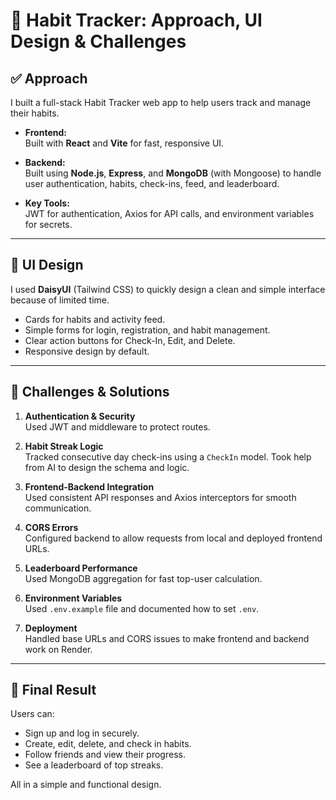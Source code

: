 # 📝 Habit Tracker: Approach, UI Design & Challenges

## ✅ Approach

I built a full-stack Habit Tracker web app to help users track and manage their habits.

- **Frontend:**  
  Built with **React** and **Vite** for fast, responsive UI.

- **Backend:**  
  Built using **Node.js**, **Express**, and **MongoDB** (with Mongoose) to handle user authentication, habits, check-ins, feed, and leaderboard.

- **Key Tools:**  
  JWT for authentication, Axios for API calls, and environment variables for secrets.

---

## 🎨 UI Design

I used **DaisyUI** (Tailwind CSS) to quickly design a clean and simple interface because of limited time.

- Cards for habits and activity feed.
- Simple forms for login, registration, and habit management.
- Clear action buttons for Check-In, Edit, and Delete.
- Responsive design by default.

---

## 🚧 Challenges & Solutions

1. **Authentication & Security**  
   Used JWT and middleware to protect routes.

2. **Habit Streak Logic**  
   Tracked consecutive day check-ins using a `CheckIn` model. Took help from AI to design the schema and logic.

3. **Frontend-Backend Integration**  
   Used consistent API responses and Axios interceptors for smooth communication.

4. **CORS Errors**  
   Configured backend to allow requests from local and deployed frontend URLs.

5. **Leaderboard Performance**  
   Used MongoDB aggregation for fast top-user calculation.

6. **Environment Variables**  
   Used `.env.example` file and documented how to set `.env`.

7. **Deployment**  
   Handled base URLs and CORS issues to make frontend and backend work on Render.

---

## 🎯 Final Result

Users can:

- Sign up and log in securely.
- Create, edit, delete, and check in habits.
- Follow friends and view their progress.
- See a leaderboard of top streaks.

All in a simple and functional design.
